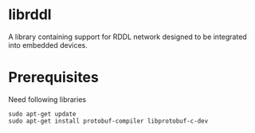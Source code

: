 # librddl
A library containing support for RDDL network designed to be integrated into embedded devices.

# Prerequisites
Need following libraries

  ```
  sudo apt-get update
  sudo apt-get install protobuf-compiler libprotobuf-c-dev
  ```
